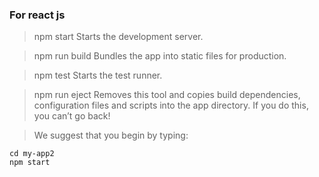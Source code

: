 ### For react js
  
> npm start
    Starts the development server.

> npm run build
    Bundles the app into static files for production.

> npm test
    Starts the test runner.

> npm run eject
    Removes this tool and copies build dependencies, configuration files
    and scripts into the app directory. If you do this, you can’t go back!

> We suggest that you begin by typing:

    cd my-app2
    npm start